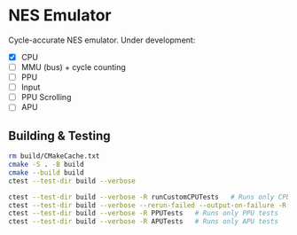 # NES Emulator
Cycle-accurate NES emulator. Under development:
- [x] CPU
- [ ] MMU (bus) + cycle counting
- [ ] PPU
- [ ] Input
- [ ] PPU Scrolling
- [ ] APU

## Building & Testing
```bash
rm build/CMakeCache.txt
cmake -S . -B build
cmake --build build
ctest --test-dir build --verbose

ctest --test-dir build --verbose -R runCustomCPUTests   # Runs only CPU tests
ctest --test-dir build --verbose --rerun-failed --output-on-failure -R runHarteCPUTests    # Runs only Harte CPU tests
ctest --test-dir build --verbose -R PPUTests   # Runs only PPU tests
ctest --test-dir build --verbose -R APUTests   # Runs only APU tests
```